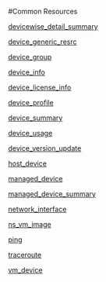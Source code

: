 #Common Resources

[devicewise_detail_summary](devicewise_detail_summary)
[device_generic_resrc](device_generic_resrc)
[device_group](device_group)
[device_info](device_info)
[device_license_info](device_license_info)
[device_profile](device_profile)
[device_summary](device_summary)
[device_usage](device_usage)
[device_version_update](device_version_update)
[host_device](host_device)
[managed_device](managed_device)
[managed_device_summary](managed_device_summary)
[network_interface](network_interface)
[ns_vm_image](ns_vm_image)
[ping](ping)
[traceroute](traceroute)
[vm_device](vm_device)


